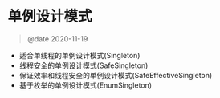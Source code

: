 # 单例设计模式

> @date 2020-11-19

* 适合单线程的单例设计模式(Singleton)
* 线程安全的单例设计模式(SafeSingleton)
* 保证效率和线程安全的单例设计模式(SafeEffectiveSingleton)
* 基于枚举的单例设计模式(EnumSingleton)

